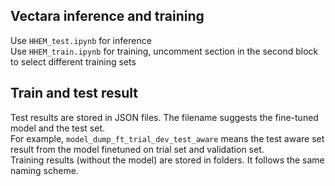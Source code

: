 ## Vectara inference and training
Use ```HHEM_test.ipynb``` for inference  
Use ```HHEM_train.ipynb``` for training, uncomment section in the second block to select different training sets  
## Train and test result  
Test results are stored in JSON files. The filename suggests the fine-tuned model and the test set.  
For example, ```model_dump_ft_trial_dev_test_aware``` means the test aware set result from the model finetuned on trial set and validation set.  
Training results (without the model) are stored in folders. It follows the same naming scheme.  